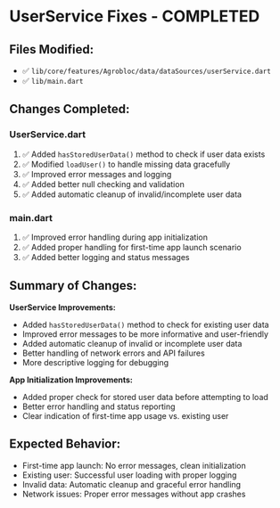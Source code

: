 # UserService Fixes - COMPLETED

## Files Modified:
- ✅ `lib/core/features/Agrobloc/data/dataSources/userService.dart`
- ✅ `lib/main.dart`

## Changes Completed:

### UserService.dart
1. ✅ Added `hasStoredUserData()` method to check if user data exists
2. ✅ Modified `loadUser()` to handle missing data gracefully
3. ✅ Improved error messages and logging
4. ✅ Added better null checking and validation
5. ✅ Added automatic cleanup of invalid/incomplete user data

### main.dart
1. ✅ Improved error handling during app initialization
2. ✅ Added proper handling for first-time app launch scenario
3. ✅ Added better logging and status messages

## Summary of Changes:

**UserService Improvements:**
- Added `hasStoredUserData()` method to check for existing user data
- Improved error messages to be more informative and user-friendly
- Added automatic cleanup of invalid or incomplete user data
- Better handling of network errors and API failures
- More descriptive logging for debugging

**App Initialization Improvements:**
- Added proper check for stored user data before attempting to load
- Better error handling and status reporting
- Clear indication of first-time app usage vs. existing user

## Expected Behavior:
- First-time app launch: No error messages, clean initialization
- Existing user: Successful user loading with proper logging
- Invalid data: Automatic cleanup and graceful error handling
- Network issues: Proper error messages without app crashes

